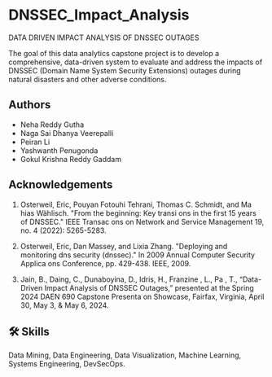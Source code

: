 # DNSSEC_Impact_Analysis

DATA DRIVEN IMPACT ANALYSIS OF DNSSEC OUTAGES

The goal of this data analytics capstone project is to develop a comprehensive, data-driven system to evaluate and address the impacts of DNSSEC (Domain Name System Security Extensions) outages during natural disasters and other adverse conditions.


## Authors

- Neha Reddy Gutha
- Naga Sai Dhanya Veerepalli
- Peiran Li
- Yashwanth Penugonda
- Gokul Krishna Reddy Gaddam


## Acknowledgements
1. Osterweil, Eric, Pouyan Fotouhi Tehrani, Thomas C. Schmidt, and Ma hias Wählisch. "From the beginning: Key transi ons in 
the first 15 years of DNSSEC." IEEE Transac ons on Network and Service Management 19, no. 4 (2022): 5265-5283. 

2. Osterweil, Eric, Dan Massey, and Lixia Zhang. "Deploying and monitoring dns security (dnssec)." In 2009 Annual Computer 
Security Applica ons Conference, pp. 429-438. IEEE, 2009. 

3. Jain, B., Daing, C., Dunaboyina, D., Idris, H., Franzine , L., Pa , T., “Data-Driven Impact Analysis of DNSSEC Outages,” 
presented at the Spring 2024 DAEN 690 Capstone Presenta on Showcase, Fairfax, Virginia, April 30, May 3, & May 6, 2024.



## 🛠 Skills
Data Mining, Data Engineering, Data Visualization, Machine Learning, Systems Engineering, DevSecOps.


